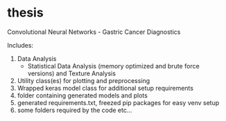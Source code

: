 # thesis
Convolutional Neural Networks - Gastric Cancer Diagnostics

Includes:
1. Data Analysis
    * Statistical Data Analysis (memory optimized and brute force versions) and Texture Analysis
2. Utility class(es) for plotting and preprocessing
3. Wrapped keras model class for additional setup requirements
4. folder containing generated models and plots
5. generated requirements.txt, freezed pip packages for easy venv setup
6. some folders required by the code etc...
